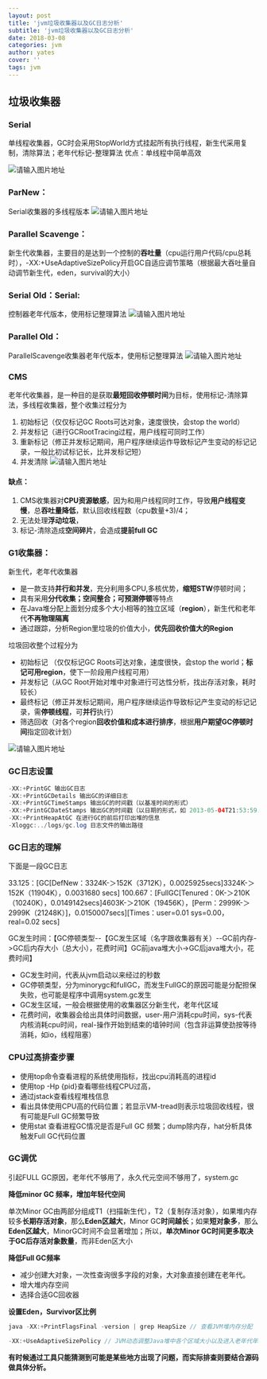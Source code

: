 ```yaml
---
layout: post
title: 'jvm垃圾收集器以及GC日志分析'
subtitle: 'jvm垃圾收集器以及GC日志分析'
date: 2018-03-08
categories: jvm
author: yates																																									
cover: ''
tags: jvm
---
```


## 垃圾收集器

### Serial

单线程收集器，GC时会采用StopWorld方式挂起所有执行线程，新生代采用复制，清除算法；老年代标记-整理算法 优点：单线程中简单高效

![请输入图片地址](http://yatesblog.oss-cn-shenzhen.aliyuncs.com/img/2018-03-19-jvm/4.png)

### ParNew：

Serial收集器的多线程版本
![请输入图片地址](http://yatesblog.oss-cn-shenzhen.aliyuncs.com/img/2018-03-19-jvm/5.png)

### Parallel Scavenge：

新生代收集器，主要目的是达到一个控制的**吞吐量**（cpu运行用户代码/cpu总耗时），-XX:+UseAdaptiveSizePolicy开启GC自适应调节策略（根据最大吞吐量自动调节新生代，eden，survival的大小）

### Serial Old：Serial:

控制器老年代版本，使用标记整理算法
![请输入图片地址](http://yatesblog.oss-cn-shenzhen.aliyuncs.com/img/2018-03-19-jvm/6.png)

### Parallel Old：

ParallelScavenge收集器老年代版本，使用标记整理算法
![请输入图片地址](http://yatesblog.oss-cn-shenzhen.aliyuncs.com/img/2018-03-19-jvm/7.png)


### CMS

老年代收集器，是一种目的是获取**最短回收停顿时间**为目标，使用标记-清除算法，多线程收集器，整个收集过程分为

1. 初始标记（仅仅标记GC Roots可达对象，速度很快，会stop the world）
2. 并发标记（进行GCRootTracing过程，用户线程可同时工作）
3. 重新标记（修正并发标记期间，用户程序继续运作导致标记产生变动的标记记录，一般比初试标记长，比并发标记短）
4. 并发清除
![请输入图片地址](http://yatesblog.oss-cn-shenzhen.aliyuncs.com/img/2018-03-19-jvm/8.png)

#### **缺点：**

1. CMS收集器对**CPU资源敏感**，因为和用户线程同时工作，导致**用户线程变慢**，总**吞吐量降低**，默认回收线程数（cpu数量+3)/4；
2. 无法处理**浮动垃圾**，
3. 标记-清除造成**空间碎片**，会造成**提前full GC**


### G1收集器：
新生代，老年代收集器

- 是一款支持**并行和并发**，充分利用多CPU,多核优势，**缩短STW**停顿时间；
- 具有采用**分代收集；空间整合；可预测停顿**等特点
- 在Java堆分配上面划分成多个大小相等的独立区域（**region**），新生代和老年代**不再物理隔离**
- 通过跟踪，分析Region里垃圾的价值大小，**优先回收价值大的Region**

垃圾回收整个过程分为
- 初始标记 （仅仅标记GC Roots可达对象，速度很快，会stop the world；**标记可用region**，使下一阶段用户线程可用）
- 并发标记（从GC Root开始对堆中对象进行可达性分析，找出存活对象，耗时较长）
- 最终标记（修正并发标记期间，用户程序继续运作导致标记产生变动的标记记录，需**停顿线程**，可**并行**执行）
- 筛选回收（对各个region**回收价值和成本进行排序**，根据**用户期望GC停顿时间**指定回收计划）

![请输入图片地址](http://yatesblog.oss-cn-shenzhen.aliyuncs.com/img/2018-03-19-jvm/9.png)


### GC日志设置
```java
-XX:+PrintGC 输出GC日志
-XX:+PrintGCDetails 输出GC的详细日志
-XX:+PrintGCTimeStamps 输出GC的时间戳（以基准时间的形式）
-XX:+PrintGCDateStamps 输出GC的时间戳（以日期的形式，如 2013-05-04T21:53:59.234+0800）
-XX:+PrintHeapAtGC 在进行GC的前后打印出堆的信息
-Xloggc:../logs/gc.log 日志文件的输出路径
```

### GC日志的理解
下面是一段GC日志

33.125：[GC[DefNew：3324K-＞152K（3712K），0.0025925secs]3324K-＞152K（11904K），0.0031680 secs] 
100.667：[FullGC[Tenured：0K-＞210K（10240K），0.0149142secs]4603K-＞210K（19456K），[Perm：2999K-＞2999K（21248K）]，0.0150007secs][Times：user=0.01 sys=0.00，real=0.02 secs]

GC发生时间：【GC停顿类型--【GC发生区域（名字跟收集器有关）--GC前内存->GC后内存大小（总大小），花费时间】GC前java堆大小->GC后java堆大小，花费时间】

- GC发生时间，代表从jvm启动以来经过的秒数
- GC停顿类型，分为minorygc和fullGC，而发生FullGC的原因可能是分配担保失败，也可能是程序中调用system.gc发生
- GC发生区域，一般会根据使用的收集器区分新生代，老年代区域
- 花费时间，收集器会给出具体时间数据，user-用户消耗cpu时间，sys-代表内核消耗cpu时间，real-操作开始到结束的墙钟时间（包含非运算使劲按等待消耗，如io，线程阻塞）

### CPU过高排查步骤

- 使用top命令查看进程的系统使用指标，找出cpu消耗高的进程id
- 使用top -Hp {pid}查看哪些线程CPU过高，
- 通过jstack查看线程堆栈信息
- 看出具体使用CPU高的代码位置；若显示VM-tread则表示垃圾回收线程，很有可能是Full GC频繁导致
- 使用stat 查看进程GC情况是否是Full GC 频繁；dump除内存，hat分析具体触发Full GC代码位置

### GC调优

引起FULL GC原因，老年代不够用了，永久代元空间不够用了，system.gc

**降低minor GC 频率，增加年轻代空间**

单次Minor GC由两部分组成T1（扫描新生代），T2（复制存活对象），如果堆内存较多**长期存活对象**，那么**Eden区越大**，Minor GC**时间越长**；如果**短对象多**，那么**Eden区越大**，MinorGC时间不会显著增加；所以，**单次Minor GC时间更多取决于GC后存活对象数量**，而非Eden区大小

**降低Full GC频率**

- 减少创建大对象，一次性查询很多字段的对象，大对象直接创建在老年代。
- 增大堆内存空间
- 选择合适GC回收器

**设置Eden，Survivor区比例**

```java
java -XX:+PrintFlagsFinal -version | grep HeapSize // 查看JVM堆内存分配

-XX:+UseAdaptiveSizePolicy // JVM动态调整Java堆中各个区域大小以及进入老年代年龄，-XX：NewRatio和-XX：SurvivorRatio会失效，JDK8默认开启
```

**有时候通过工具只能猜测到可能是某些地方出现了问题，而实际排查则要结合源码做具体分析。**
